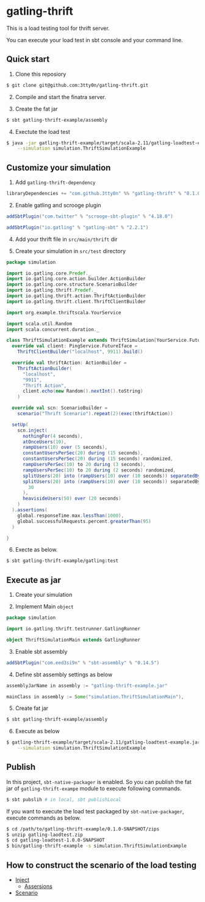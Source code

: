 # gatling-thrift

This is a load testing tool for thrift server.

You can execute your load test in sbt console and your command line.

## Quick start

1. Clone this reposiory

```bash
$ git clone git@github.com:3tty0n/gatling-thrift.git
```

2. Compile and start the finatra server.

3. Create the fat jar

```bash
$ sbt gatling-thrift-example/assembly
```

4. Exectute the load test

``` bash
$ java -jar gatling-thrift-example/target/scala-2.11/gatling-loadtest-example.jar \
    --simulation simulation.ThriftSimulationExample
```
  
## Customize your simulation

1. Add `gatling-thrift-dependency`

```scala
libraryDependencies += "com.github.3tty0n" %% "gatling-thrift" % "0.1.0-SNAPSHOT"
```

2. Enable gatling and scrooge plugin

```scala
addSbtPlugin("com.twitter" % "scrooge-sbt-plugin" % "4.18.0")

addSbtPlugin("io.gatling" % "gatling-sbt" % "2.2.1")
```

4. Add your thrift file in `src/main/thrift` dir

5. Create your simulation in `src/test` directory

``` scala
package simulation

import io.gatling.core.Predef._
import io.gatling.core.action.builder.ActionBuilder
import io.gatling.core.structure.ScenarioBuilder
import io.gatling.thrift.Predef._
import io.gatling.thrift.action.ThriftActionBuilder
import io.gatling.thrift.client.ThriftClientBuilder

import org.example.thriftscala.YourService

import scala.util.Random
import scala.concurrent.duration._

class ThriftSimulationExample extends ThriftSimulation[YourService.FutureIface] {
  override val client: PingService.FutureIface =
    ThriftClientBuilder("localhost", 9911).build()

  override val thriftAction: ActionBuilder =
    ThriftActionBuilder(
      "localhost",
      "9911",
      "Thrift Action",
      client.echo(new Random().nextInt().toString)
    )

  override val scn: ScenarioBuilder =
    scenario("Thrift Scenario").repeat(2)(exec(thriftAction))

  setUp(
    scn.inject(
      nothingFor(4 seconds),
      atOnceUsers(10),
      rampUsers(10) over (5 seconds),
      constantUsersPerSec(20) during (15 seconds),
      constantUsersPerSec(20) during (15 seconds) randomized,
      rampUsersPerSec(10) to 20 during (3 seconds),
      rampUsersPerSec(10) to 20 during (2 seconds) randomized,
      splitUsers(20) into (rampUsers(10) over (10 seconds)) separatedBy (10 seconds),
      splitUsers(20) into (rampUsers(10) over (10 seconds)) separatedBy atOnceUsers(
        30
      ),
      heavisideUsers(50) over (20 seconds)
    )
  ).assertions(
    global.responseTime.max.lessThan(1000),
    global.successfulRequests.percent.greaterThan(95)
  )

}
```

6. Execte as below.

``` bash
$ sbt gatling-thrift-example/gatling:test
```

## Execute as jar

1. Create your simulation

2. Implement Main `object`


``` scala
package simulation

import io.gatling.thrift.testrunner.GatlingRunner

object ThriftSimulationMain extends GatlingRunner
```

3. Enable sbt assembly

``` scala
addSbtPlugin("com.eed3si9n" % "sbt-assembly" % "0.14.5")
```

4. Define sbt assembly settings as below

``` scala
assemblyJarName in assembly := "gatling-thrift-example.jar"

mainClass in assembly := Some("simulation.ThriftSimulationMain"),
```

5. Create fat jar

``` bash
$ sbt gatling-thrift-example/assembly
```

6. Execute as below

``` bash
$ gatling-thrift-example/target/scala-2.11/gatling-loadtest-example.jar \
    --simulation simulation.ThriftSimulationExample
```

## Publish

In this project, `sbt-native-packager` is enabled. So you can publish the fat jar of `gatling-thrift-exampe` module to execute following commands.

``` bash
$ sbt pubslih # in local, sbt publishLocal
```

If you want to execute the load test packaged by `sbt-native-packager`, execute commands as below.

``` bash
$ cd /path/to/gatling-thrift-example/0.1.0-SNAPSHOT/zips
$ unzip gatling-laodtest.zip
$ cd gatling-loadtest-1.0.0-SNAPSHOT
$ bin/gatling-thrift-example -s simulation.ThriftSimulationExample
```

## How to construct the scenario of the load testing

- [Inject](http://gatling.io/docs/current/general/simulation_setup/)
  - [Assersions](http://gatling.io/docs/current/general/assertions/#assertions)
- [Scenario](http://gatling.io/docs/current/general/scenario/)
